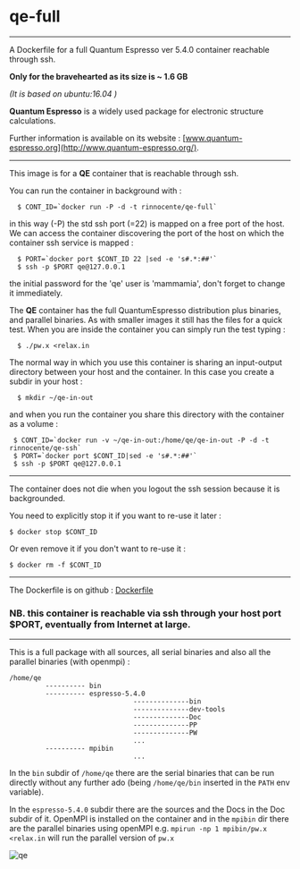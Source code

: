 # qe-full
---
A Dockerfile for  a full Quantum Espresso ver 5.4.0  container reachable through ssh.

**Only for the bravehearted as its size is ~ 1.6 GB**

*(It is based on ubuntu:16.04 )*


**Quantum Espresso** is a widely used package for electronic structure calculations.

Further information is  available on its website : [www.quantum-espresso.org](http://www.quantum-espresso.org/).

---

This image is for a **QE** container that is reachable through ssh.

You can run the container in background  with :
```
  $ CONT_ID=`docker run -P -d -t rinnocente/qe-full`
```
in this way (-P) the std ssh port (=22) is mapped on a free port of the host. We can access the container discovering the port of the host on which the container ssh service is mapped :
```
  $ PORT=`docker port $CONT_ID 22 |sed -e 's#.*:##'`
  $ ssh -p $PORT qe@127.0.0.1
```
the initial password for the 'qe' user is 'mammamia', don't forget to change it immediately.

The **QE** container has the  full QuantumEspresso distribution plus binaries, and parallel binaries.
As with smaller images it still has the files for a quick test.
When you are inside the container you can simply run the test typing :
```
  $ ./pw.x <relax.in
```
The normal way in which you use this container is sharing an input-output directory between your host  and the container. In this case you create a subdir in your host :
```
  $ mkdir ~/qe-in-out
```
and when you run the container you share this directory with the container as a volume :
```
 $ CONT_ID=`docker run -v ~/qe-in-out:/home/qe/qe-in-out -P -d -t rinnocente/qe-ssh`
 $ PORT=`docker port $CONT_ID|sed -e 's#.*:##'`
 $ ssh -p $PORT qe@127.0.0.1
```
---
The container does not die when you logout the ssh session because it is backgrounded.

You need to explicitly stop it if you want to re-use it later :
```
$ docker stop $CONT_ID
```

Or even remove it if you don't want to re-use it :
```
$ docker rm -f $CONT_ID
```
---
The Dockerfile is on github : [Dockerfile](https://github.com/rinnocente/qe-full)

### NB. this container is reachable via ssh through **your host port $PORT**, eventually from Internet at large.

---
This is a full package with all sources, all  serial binaries and also all the parallel binaries (with openmpi) :
```
/home/qe 
         ---------- bin
         ---------- espresso-5.4.0
                               --------------bin
                               --------------dev-tools
                               --------------Doc
                               --------------PP
                               --------------PW
                               ...
         ---------- mpibin
                               ...
```
In the `bin` subdir of ```/home/qe``` there are the serial binaries that can be run directly without any further ado (being ```/home/qe/bin``` inserted in the ```PATH``` env variable).

In the ```espresso-5.4.0``` subdir there are the sources and the Docs in the Doc subdir of it.
OpenMPI is installed on the container and in the ```mpibin``` dir there are the parallel binaries using openMPI e.g.  ```mpirun -np 1 mpibin/pw.x <relax.in``` will run the parallel version of ```pw.x```





![qe](http://www.quantum-espresso.org/wp-content/uploads/2011/12/Quantum_espresso_logo.jpg)
